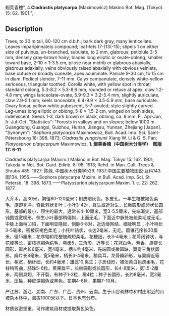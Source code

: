 翅荚香槐",
4.**Cladrastis platycarpa** (Maximowicz) Makino Bot. Mag. (Tokyo). 15: 62. 1901.",

## Description
Trees, to 30 m tall, 80-120 cm d.b.h.; bark dark gray, many lenticellate. Leaves imparipinnately compound; leaf-lets (7-)13(-15); stipels 1 on either side of pulvinus, un-branched, subulate, to 2 mm, glabrous; petiolule 3-5 mm, densely gray-brown hairy; blades long elliptic or ovate-oblong, smaller toward base, 2-10 × 1-3.5 cm, pilose near midrib or glabrous abaxially, glabrous adaxially, veins obviously raised abaxially with obvious veinlets, base obtuse or broadly cuneate, apex acuminate. Panicle 9-30 cm, to 15 cm in diam. Pedicel slender, 7-11 mm. Calyx campanulate, densely white-yellow sericeous, triangular toothed. Corolla white, with yellow spot in throat; standard oblong, 5.3-8.2 × 5.3-8.6 mm, rounded or retuse at apex, claw 1.2-4.8 mm; wings lanceolate-ovate, 5.9-9.3 × 3.2-5.4 mm, slightly auriculate, claw 2.9-5.1 mm; keels lanceolate, 6.4-9.9 × 3.5-5.9 mm, base auriculate. Ovary linear, yellow-white pubescent, 5-7-ovuled; style slightly curved. Leg-umes long elliptic or oblong, 5-8 × 1.5-2 cm, winged on both sides, indehiscent. Seeds 1-3, dark brown or black, oblong, ca. 8 mm. Fl. Apr-Jun, fr. Jul-Oct.
  "Statistics": "Forests in valleys and on slopes; below 1000 m. Guangdong, Guangxi, Guizhou, Hunan, Jiangsu, Yunnan, Zhejiang [Japan].
  "Synonym": "*Sophora platycarpa* Maximowicz, Bull. Acad. Imp. Sci. Saint-Pétersbourg 18: 398. 1873; *Cladrastis yungchunii* Xiang W. Li &amp; G. S. Fan; *Platyosprion platycarpum* Maximowicz.
**1. 翅荚香槐（中国树木分类学）　图版17: 6-11**

Cladrastis platycarpa (Maxim.) Makino in Bot. Mag. Tokyo 15: 162. 1901; Takeda in Not. Bot. Gard. Edinb. 8: 98. 1913; Rehd. in Man. Cult. Trees & Shrubs 485. 1927; 陈嵘, 中国树木分类学529. 1937;中国主要植物图说·豆科143.图134. 1955.——Sophora platycarpa Maxim. in Bull. Acad. Imp. Sci. St. Petersb. 18: 398. 1873.——Platyosprion platycarpum Maxim. 1. c. 22: 262. 1877.

大乔木，高30米，胸径80-120厘米；树皮暗灰色，多皮孔。一年生枝被褐色柔毛，旋即秃净。奇数羽状复叶；小叶3-4对，互生或近对生，长椭圆形或卵状长圆形，基部的最小，顶生的最大，通常长4-10厘米，宽3-5.5厘米，先端渐尖，基部钝圆或宽楔形，侧生小叶基部稍偏斜，上面无毛，下面近中脉处被疏柔毛或无毛，中脉上面稍凹陷，下面明显隆起，侧脉6-8对，近边缘网结，细脉明显；小叶柄长3-5毫米，密被灰褐色柔毛；小托叶钻状，长达2毫米，无毛。圆锥花序长30厘米，径15厘米；花序轴和花梗被疏短柔毛，花梗细，长3-4毫米；花萼阔钟状，与花梗等长，密枝棕褐色绢毛，萼齿5，三角形，近等长；花冠白色，芳香，旗瓣长圆形，瓣片长6毫米，宽4毫米，柄长约4毫米，先端圆或微凹缺，翼瓣三角状卵形，瓣片长8毫米，宽5毫米，柄长3-4毫米，稍具耳，龙骨瓣卵形，与翼瓣近等长，稍宽，柄纤细，长约4毫米；雄蕊10,离生；子房线形，被淡黄白色疏柔毛，花柱稍弯曲，胚珠5-6粒。荚果扁平，长椭圆形或长圆形，长4-8厘米，宽1.5-2厘米，两侧具翅，不开裂，有种子1-2粒，稀4粒；种子长圆形，长约8毫米，宽3毫米，压扁，种皮深褐色或黑色。花期4-6月，果期7-10月。

产江苏、浙江、湖南、广东、广西、贵州、云南。生于山谷疏林中和村庄附近的山坡杂木林中，海拔1000米以下。日本也有分布。

材质致密坚重，可作建筑用材或提取黄色染色。
